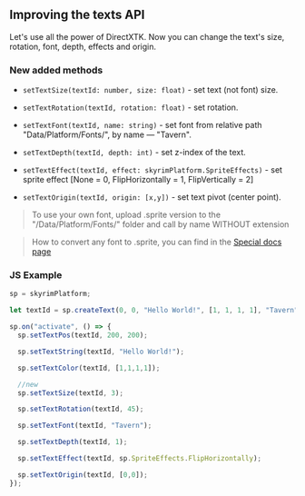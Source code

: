 ## Improving the texts API

Let's use all the power of DirectXTK.
Now you can change the text's size, rotation, font, depth, effects and origin.

### New added methods
- `setTextSize(textId: number, size: float)` - set text (not font) size.

- `setTextRotation(textId, rotation: float)` - set rotation.

- `setTextFont(textId, name: string)` - set font from relative path "Data/Platform/Fonts/", by name — "Tavern".

- `setTextDepth(textId, depth: int)` - set z-index of the text.

- `setTextEffect(textId, effect: skyrimPlatform.SpriteEffects)` - set sprite effect [None = 0, FlipHorizontally = 1, FlipVertically = 2]

- `setTextOrigin(textId, origin: [x,y])` - set text pivot (center point).

>To use your own font, upload .sprite version to the "/Data/Platform/Fonts/" folder and call by name WITHOUT extension

> How to convert any font to .sprite, you can find in the [Special docs page](../../skyrim_platform/texts.md "Всплывающая подсказка")

### JS Example
```js
sp = skyrimPlatform;

let textId = sp.createText(0, 0, "Hello World!", [1, 1, 1, 1], "Tavern");

sp.on("activate", () => {
  sp.setTextPos(textId, 200, 200);

  sp.setTextString(textId, "Hello World!");

  sp.setTextColor(textId, [1,1,1,1]);

  //new
  sp.setTextSize(textId, 3);

  sp.setTextRotation(textId, 45);

  sp.setTextFont(textId, "Tavern");

  sp.setTextDepth(textId, 1);

  sp.setTextEffect(textId, sp.SpriteEffects.FlipHorizontally);

  sp.setTextOrigin(textId, [0,0]);
});
```
